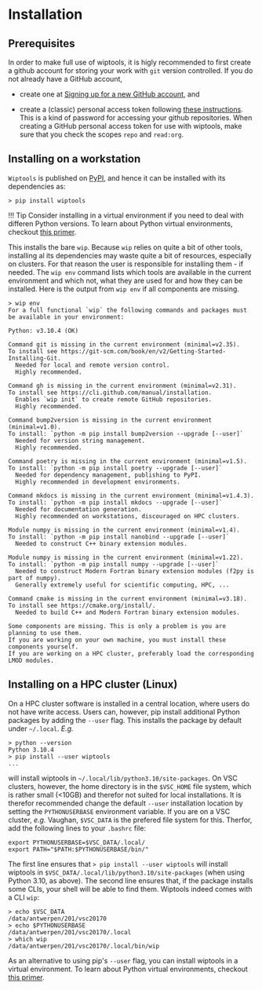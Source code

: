 # Installation

## Prerequisites

In order to make full use of wiptools, it is higly recommended to first create a github account for storing your work with `git` version controlled. If you do not already have a GitHub account, 

* create one at [Signing up for a new GitHub account](https://docs.github.com/en/get-started/signing-up-for-github/signing-up-for-a-new-github-account), and 

* create a (classic) personal access token following [these instructions](https://docs.github.com/en/authentication/keeping-your-account-and-data-secure/managing-your-personal-access-tokens#creating-a-personal-access-token-classic). This is a kind of password for accessing your github repositories. When creating a GitHub personal access token for use with wiptools, make sure that you check the scopes `repo` and `read:org`.

## Installing on a workstation

`Wiptools` is published on [PyPI](https://pypi.org/), and hence it can be installed with its dependencies as:

```shell
> pip install wiptools
```

!!! Tip
    Consider installing in a virtual environment if you need to deal with differen Python versions. To learn about Python virtual environments, checkout [this primer](https://realpython.com/python-virtual-environments-a-primer/).

This installs the bare `wip`. Because `wip` relies on quite a bit of other tools, installing al its
dependencies may waste quite a bit of resources, especially on clusters. For that reason the user
is responsible for installing them - if needed. The `wip env` command lists which tools are 
available in the current environment and which not, what they are used for and how they can be 
installed. Here is the output from `wip env` if all components are missing.

```shell
> wip env
For a full functional `wip` the following commands and packages must be available in your environment:

Python: v3.10.4 (OK)

Command git is missing in the current environment (minimal=v2.35).
To install see https://git-scm.com/book/en/v2/Getting-Started-Installing-Git.
  Needed for local and remote version control.
  Highly recommended.

Command gh is missing in the current environment (minimal=v2.31).
To install see https://cli.github.com/manual/installation.
  Enables `wip init` to create remote GitHub repositories.
  Highly recommended.

Command bump2version is missing in the current environment (minimal=v1.0).
To install: `python -m pip install bump2version --upgrade [--user]`
  Needed for version string management.
  Highly recommended.

Command poetry is missing in the current environment (minimal=v1.5).
To install: `python -m pip install poetry --upgrade [--user]`
  Needed for dependency management, publishing to PyPI.
  Highly recommended in development environments.

Command mkdocs is missing in the current environment (minimal=v1.4.3).
To install: `python -m pip install mkdocs --upgrade [--user]`
  Needed for documentation generation.
  Highly recommended on workstations, discouraged on HPC clusters.

Module numpy is missing in the current environment (minimal=v1.4).
To install: `python -m pip install nanobind --upgrade [--user]`
  Needed to construct C++ binary extension modules.

Module numpy is missing in the current environment (minimal=v1.22).
To install: `python -m pip install numpy --upgrade [--user]`
  Needed to construct Modern Fortran binary extension modules (f2py is part of numpy).
  Generally extremely useful for scientific computing, HPC, ...

Command cmake is missing in the current environment (minimal=v3.18).
To install see https://cmake.org/install/.
  Needed to build C++ and Modern Fortran binary extension modules.

Some components are missing. This is only a problem is you are planning to use them.
If you are working on your own machine, you must install these components yourself.
If you are working on a HPC cluster, preferably load the corresponding LMOD modules.
```

## Installing on a HPC cluster (Linux)

On a HPC cluster software is installed in a central location, where users do not have write access. Users can, however, pip install additional Python packages by adding the `--user` flag. This installs the package by default under `~/.local`. _E.g._

```shell
> python --version
Python 3.10.4
> pip install --user wiptools
...
```

will install wiptools in `~/.local/lib/python3.10/site-packages`. On VSC clusters, however, the home directory is in the `$VSC_HOME` file system, which is rather small (<10GB) and therefor not suited for local installations. It is therefor recommended change the default `--user` installation location by setting the `PYTHONUSERBASE` environment variable. If you are on a VSC cluster, _e.g._ Vaughan, `$VSC_DATA` is the prefered file system for this. Therfor, add the following lines to your `.bashrc` file:

```shell
export PYTHONUSERBASE=$VSC_DATA/.local/
export PATH="$PATH:$PYTHONUSERBASE/bin/"
```

The first line ensures that `> pip install --user wiptools` will install wiptools in `$VSC_DATA/.local/lib/python3.10/site-packages` (when using Python 3.10, as above). The second line ensures that, if the package installs some CLIs, your shell will be able to find them. Wiptools indeed comes with a CLI `wip`:

```shell
> echo $VSC_DATA 
/data/antwerpen/201/vsc20170
> echo $PYTHONUSERBASE 
/data/antwerpen/201/vsc20170/.local
> which wip
/data/antwerpen/201/vsc20170/.local/bin/wip
```

As an alternative to using pip's `--user` flag, you can install wiptools in a virtual environment. To learn about Python virtual environments, checkout [this primer](https://realpython.com/python-virtual-environments-a-primer/).